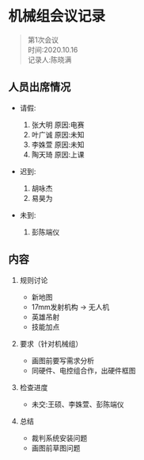 # 机械组会议记录

> 第1次会议  
> 时间:2020.10.16  
> 记录人:陈晓满

## 人员出席情况

- 请假:
    1. 张大明 原因:电赛
    2. 叶广诚 原因:未知
    3. 李姝萱 原因:未知
    4. 陶天琦 原因:上课

- 迟到:
    1. 胡咏杰
    2. 易昊为

- 未到:
    1. 彭陈端仪

## 内容

1. 规则讨论

    - 新地图
    - 17mm发射机构 -> 无人机
    - 英雄吊射
    - 技能加点

2. 要求（针对机械组）

    - 画图前要写需求分析
    - 同硬件、电控组合作，出硬件框图

3. 检查进度

    - 未交:王硕、李姝萱、彭陈端仪

4. 总结

    - 裁判系统安装问题
    - 画图前草图问题

